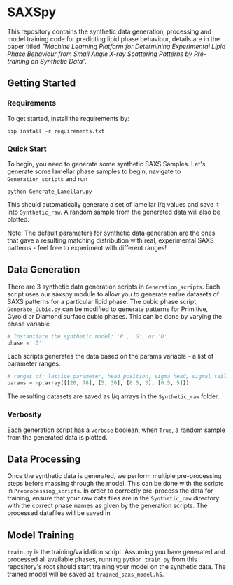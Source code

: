 # SAXSpy
This repository contains the synthetic data generation, processing and model training code for predicting lipid phase behaviour, details are in the paper titled <em>
"Machine Learning Platform for Determining Experimental Lipid Phase Behaviour from Small Angle X-ray Scattering Patterns by Pre-training on Synthetic Data".</em>

## Getting Started

### Requirements

To get started, install the requirements by:

`pip install -r requirements.txt`

### Quick Start

To begin, you need to generate some synthetic SAXS Samples. Let's generate some lamellar phase samples to begin, navigate to `Generation_scripts` and run
```
python Generate_Lamellar.py
```
This should automatically generate a set of lamellar I/q values and save it into `Synthetic_raw`. A random sample from the generated data will also be plotted.

Note: The default parameters for synthetic data generation are the ones that gave a resulting matching distribution with real, experimental SAXS patterns - feel free to experiment with different ranges!

## Data Generation
There are 3 synthetic data generation scripts in `Generation_scripts`. Each script uses our saxspy module to allow you to generate entire datasets of SAXS patterns for a particular lipid phase. The cubic phase script, `Generate_Cubic.py` can be modified to generate patterns for Primitive, Gyroid or Diamond surface cubic phases. This can be done by varying the phase variable 

```python
# Instantiate the synthetic model: 'P', 'G', or 'D'
phase = 'G'
```
Each scripts generates the data based on the params variable - a list of parameter ranges.

```python
# ranges of: lattice parameter, head position, sigma head, sigmal tail
params = np.array([[20, 78], [5, 30], [0.5, 3], [0.5, 5]])
```
The resulting datasets are saved as I/q arrays in the `Synthetic_raw` folder.

### Verbosity
Each generation script has a `verbose` boolean, when `True`, a random sample from the generated data is plotted. 

## Data Processing
Once the synthetic data is generated, we perform multiple pre-processing steps before massing through the model. This can be done with the scripts in `Preprocessing_scripts`. In order to correctly pre-process the data for training, ensure that your raw data files are in the `Synthetic_raw` directory with the correct phase names as given by the generation scripts. The processed datafiles will be saved in 

## Model Training
`train.py` is the training/validation script. Assuming you have generated and processed all available phases, running `python train.py` from this repository's root should start training your model on the synthetic data. The trained model will be saved as `trained_saxs_model.h5`.